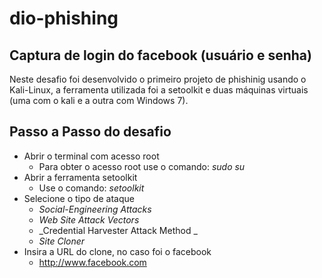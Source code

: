 # dio-phishing
## Captura de login do facebook (usuário e senha)

Neste desafio foi desenvolvido o primeiro projeto de phishinig usando o Kali-Linux, a ferramenta utilizada foi a setoolkit e duas máquinas virtuais (uma com o kali e a outra com Windows 7).

## Passo a Passo do desafio
* Abrir o terminal com acesso root
    * Para obter o acesso root use o comando: _sudo su_
* Abrir a ferramenta setoolkit 
    * Use o comando: _setoolkit_
* Selecione o tipo de ataque  
    * _Social-Engineering Attacks_
    * _Web Site Attack Vectors_
    * _Credential Harvester Attack Method _
    * _Site Cloner_
* Insira a URL do clone, no caso foi o facebook
    * http://www.facebook.com
 
